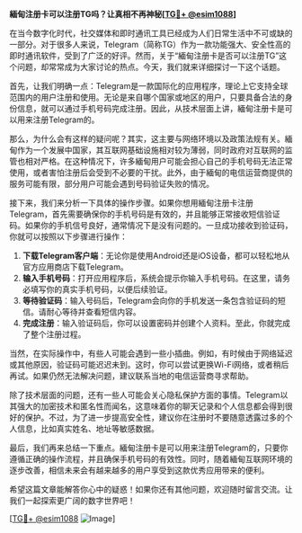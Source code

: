 **緬甸注册卡可以注册TG吗？让真相不再神秘[[TG💪+ @esim1088](https://t.me/s/esim1088)]**

在当今数字化时代，社交媒体和即时通讯工具已经成为人们日常生活中不可或缺的一部分。对于很多人来说，Telegram（简称TG）作为一款功能强大、安全性高的即时通讯软件，受到了广泛的好评。然而，关于“緬甸注册卡是否可以注册TG”这个问题，却常常成为大家讨论的热点。今天，我们就来详细探讨一下这个话题。

首先，让我们明确一点：Telegram是一款国际化的应用程序，理论上它支持全球范围内的用户注册和使用。无论是来自哪个国家或地区的用户，只要具备合法的身份信息，就可以通过手机号码完成注册。因此，从技术层面上讲，緬甸注册卡是可以用来注册Telegram的。

那么，为什么会有这样的疑问呢？其实，这主要与网络环境以及政策法规有关。緬甸作为一个发展中国家，其互联网基础设施相对较为薄弱，同时政府对互联网的监管也相对严格。在这种情况下，许多緬甸用户可能会担心自己的手机号码无法正常使用，或者害怕注册后会受到不必要的干扰。此外，由于緬甸的电信运营商提供的服务可能有限，部分用户可能会遇到号码验证失败的情况。

接下来，我们来分析一下具体的操作步骤。如果你想用緬甸注册卡注册Telegram，首先需要确保你的手机号码是有效的，并且能够正常接收短信验证码。如果你的手机信号良好，通常情况下是没有问题的。一旦成功接收到验证码，你就可以按照以下步骤进行操作：

1. **下载Telegram客户端**：无论你是使用Android还是iOS设备，都可以轻松地从官方应用商店下载Telegram。
2. **输入手机号码**：打开应用程序后，系统会提示你输入手机号码。在这里，请务必填写你的真实手机号码，以便后续验证。
3. **等待验证码**：输入号码后，Telegram会向你的手机发送一条包含验证码的短信。请耐心等待并查看短信内容。
4. **完成注册**：输入验证码后，你可以设置密码并创建个人资料。至此，你就完成了整个注册过程。

当然，在实际操作中，有些人可能会遇到一些小插曲。例如，有时候由于网络延迟或其他原因，验证码可能迟迟未到。这时，你可以尝试更换Wi-Fi网络，或者稍后再试。如果仍然无法解决问题，建议联系当地的电信运营商寻求帮助。

除了技术层面的问题，还有一些人可能会关心隐私保护方面的事情。Telegram以其强大的加密技术和匿名性而闻名，这意味着你的聊天记录和个人信息都会得到很好的保护。不过，为了进一步提高安全性，建议你在注册时不要随意透露过多的个人信息，比如真实姓名、地址等敏感数据。

最后，我们再来总结一下重点。緬甸注册卡是可以用来注册Telegram的，只要你遵循正确的操作流程，并且确保手机号码的有效性。同时，随着緬甸互联网环境的逐步改善，相信未来会有越来越多的用户享受到这款优秀应用带来的便利。

希望这篇文章能解答你心中的疑惑！如果你还有其他问题，欢迎随时留言交流。让我们一起探索更广阔的数字世界吧！

[[TG💪+ @esim1088](https://t.me/s/esim1088) ![Image](https://i.postimg.cc/4NQfJmqS/Snipaste-2025-05-13-00-14-12.png)]